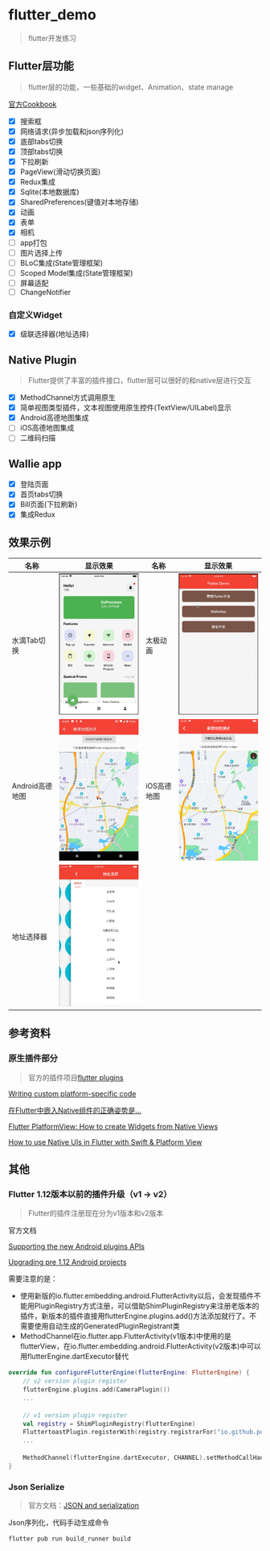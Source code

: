 # flutter_demo
> flutter开发练习

## Flutter层功能
> flutter层的功能，一些基础的widget、Animation、state manage

[官方Cookbook](https://flutter.dev/docs/cookbook)

- [x] 搜索框
- [x] 网络请求(异步加载和json序列化)
- [x] 底部tabs切换
- [x] 顶部tabs切换
- [x] 下拉刷新
- [x] PageView(滑动切换页面)
- [x] Redux集成
- [x] Sqlite(本地数据库)
- [x] SharedPreferences(键值对本地存储)
- [x] 动画
- [x] 表单
- [x] 相机
- [ ] app打包
- [ ] 图片选择上传
- [ ] BLoC集成(State管理框架)
- [ ] Scoped Model集成(State管理框架)
- [ ] 屏幕适配
- [ ] ChangeNotifier

### 自定义Widget
- [x] 级联选择器(地址选择)

## Native Plugin
> Flutter提供了丰富的插件接口，flutter层可以很好的和native层进行交互

- [x] MethodChannel方式调用原生
- [x] 简单视图类型插件，文本视图使用原生控件(TextView/UILabel)显示
- [x] Android高德地图集成
- [ ] iOS高德地图集成
- [ ] 二维码扫描

## Wallie app

- [x] 登陆页面
- [x] 首页tabs切换
- [x] Bill页面(下拉刷新)
- [x] 集成Redux

## 效果示例

| 名称 | 显示效果 | 名称 | 显示效果 |
| --- | --- | --- | --- |
| 水滴Tab切换 | <img src="https://github.com/xionghaoo/flutter_demo/blob/master/screens/tab%E5%88%87%E6%8D%A2%E5%8A%A8%E7%94%BB.gif" width="300"/> |  太极动画 | <img src="https://github.com/xionghaoo/flutter_demo/blob/master/screens/%E5%A4%AA%E6%9E%81%E5%8A%A8%E7%94%BB.gif" width="300"/> |
| Android高德地图 | <img src="https://github.com/xionghaoo/flutter_demo/blob/master/screens/android_amap.jpg" width="300"/> | iOS高德地图 | <img src="https://github.com/xionghaoo/flutter_demo/blob/master/screens/ios_amap.png" width="300"/> |
| 地址选择器 | <img src="https://github.com/xionghaoo/flutter_demo/blob/master/screens/address_selector.gif" width="300"/> |

## 参考资料

### 原生插件部分
> 官方的插件项目[flutter plugins](https://github.com/flutter/plugins)

[Writing custom platform-specific code](https://flutter.dev/docs/development/platform-integration/platform-channels)

[在Flutter中嵌入Native组件的正确姿势是...](https://juejin.im/post/5bed04d96fb9a049a42e9c40)

[Flutter PlatformView: How to create Widgets from Native Views](https://medium.com/flutter-community/flutter-platformview-how-to-create-flutter-widgets-from-native-views-366e378115b6)

[How to use Native UIs in Flutter with Swift & Platform View](https://medium.com/@phoomparin/how-to-use-native-uis-in-flutter-with-swift-platform-view-8b4dc7f833d8)

## 其他
### Flutter 1.12版本以前的插件升级（v1 -> v2）
> Flutter的插件注册现在分为v1版本和v2版本

官方文档

[Supporting the new Android plugins APIs](https://flutter.dev/docs/development/packages-and-plugins/plugin-api-migration)

[Upgrading pre 1.12 Android projects](https://github.com/flutter/flutter/wiki/Upgrading-pre-1.12-Android-projects)

需要注意的是：
+ 使用新版的io.flutter.embedding.android.FlutterActivity以后，会发现插件不能用PluginRegistry方式注册，可以借助ShimPluginRegistry来注册老版本的插件，新版本的插件直接用flutterEngine.plugins.add()方法添加就行了。不需要使用自动生成的GeneratedPluginRegistrant类
+ MethodChannel在io.flutter.app.FlutterActivity(v1版本)中使用的是flutterView，在io.flutter.embedding.android.FlutterActivity(v2版本)中可以用flutterEngine.dartExecutor替代

```kotlin
override fun configureFlutterEngine(flutterEngine: FlutterEngine) {
    // v2 version plugin register
    flutterEngine.plugins.add(CameraPlugin())
    ...
    
    // v1 version plugin register
    val registry = ShimPluginRegistry(flutterEngine)
    FluttertoastPlugin.registerWith(registry.registrarFor("io.github.ponnamkarthik.toast.fluttertoast.FluttertoastPlugin"))
    ...
    
    MethodChannel(flutterEngine.dartExecutor, CHANNEL).setMethodCallHandler { ... }
}
```

### Json Serialize
> 官方文档：[JSON and serialization](https://flutter.dev/docs/development/data-and-backend/json)

Json序列化，代码手动生成命令
```
flutter pub run build_runner build
```
    